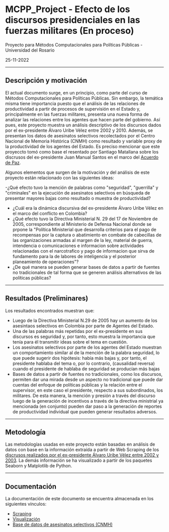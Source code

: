 # MCPP_Project - Efecto de los discursos presidenciales en las fuerzas militares (En proceso)

Proyecto para Métodos Computacionales para Políticas Públicas - Universidad del Rosario

25-11-2022

---

## Descripción  y motivación

El actual documento surge, en un principio, como parte del curso de Métodos Computacionales para Políticas Públicas. Sin embargo, la temática misma tiene importancia puesto que el análisis de las relaciones de productividad a partir de procesos de supervisión en el Estado y, principalmente en las fuerzas militares, presenta una nueva forma de analizar las relaciones entre los agentes que hacen parte del gobierno. Así pues, este proyecto muestra un análisis descriptivo de los discursos dados por el ex-presidente Álvaro Uribe Vélez entre 2002 y 2010. Además, se presentan los datos de asesinatos selectivos recolectados por el Centro Nacional de Memoria Histórica (CNMH) como resultado y variable proxy de la productividad de los agentes del Estado. Es preciso mencionar que este proyeccto tomó como base el resentado por Santiago Matallana sobre los discrusos del ex-presidente Juan Manual Santos en el marco del [Acuerdo de Paz](https://github.com/smatallana/presidential_speeches).

Algunos elementos que surgen de la motivación y del análisis de este proyecto están relacionado con las siguientes ideas:

-¿Qué efecto tuvo la mención de palabras como "seguridad", "guerrilla" y "criminales" en la ejecución de asesinatos selectivos en búsqueda de presentar mayores bajas como resultado o muestra de productividad?
- ¿Cuál era la dinámica discursiva del ex-presidente Álvaro Uribe Vélez en el marco del conflicto en Colombia?
- ¿Qué efecto tuvo la Directiva Ministerial N. 29 del 17 de Noviembre de 2005, correspondiente al Ministerio de Defensa Nacional donde se prpone la "Política Ministerial que desarrolla criterios para el pago de recompensas por la captura o abatimiento en combate de cabecillas de las organizaciones armadas al margen de la ley, material de guerra, intendencia o comunicaciones e informacion sobre actividades relacionadas con el narcotrafico y pago de informacion que sirva de fundamento para la de labores de inteligencia y el posterior planeamiento de operaciones"?
- ¿De qué manera se pueden generar bases de datos a partir de fuentes no tradicionales de tal forma que se generen análisis alternativos de las políticas públicas?

---

## Resultados (Preliminares)

Los resultados encontrados muestran que:

- Luego de la Directiva Ministerial N.29 de 2005 hay un aumento de los asesintaos selectivos en Colombia por parte de Agentes del Estado.
- Una de las palabras más repetidas por el ex-presidente en sus discursos es seguridad y, por tanto, esto muestra la importancia que tenía para él transmitir ideas sobre el tema en cuestión.
- Los asesinatos selectivos por parte de los agentes del Estado muestran un comportamiento similar al de la mención de la palabra seguridad, lo que puede sugerir dos hipótesis: había más bajas y, por tanto, el presidente hablaba del tema o, por lo contrario, (causalidad reversa) cuando el presidente de hablaba de seguridad se producían más bajas
- Bases de datos a partir de fuentes no tradicionales, como los discursos, permiten dar una mirada desde un aspecto no tradicional que puede dar cuentas del enfoque de políticas públicas y la relación entre el supervisor, en este caso el presidente, respecto a sus subordinados, los militares. De esta manera, la mención y presión a través del discurso luego de la generación de incentivos a través de la directiva ministrial ya mencionada (en conjunto) pueden dar paso a la generación de reportes de productividad individual que pueden generar resultados adversos.


---

## Metodología

Las metodologías usadas en este proyecto están basadas en análisis de datos con base en la información extraída a partir de Web Scraping de los [discrusos realizados por el ex-presidente Álvaro Uribe Vélez entre 2002 y 2003](http://historico.presidencia.gov.co/discursos/index.htm). La demás información se ha visualizado a partir de los paquetes Seaborn y Matplotlib de Python.

---

## Documentación

La documentación de este documento se encuentra almacenada en los siguientes vínculos:

- [Scraping](https://github.com/mpedrazaa/MCPP_Project/blob/main/Uribe%20-%20Scrapping.ipynb)
- [Visualización](https://github.com/mpedrazaa/MCPP_Project/blob/main/Visualizaci%C3%B3n%20de%20Datos.ipynb)
- [Base de datos de asesinatos selectivos (CNMH)](https://github.com/mpedrazaa/MCPP_Project/blob/main/asesinatos_month.csv)
